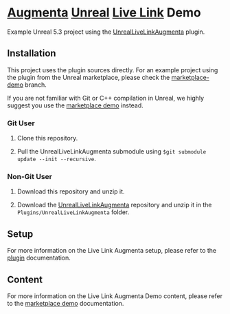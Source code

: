 # [Augmenta](https://www.augmenta-tech.com) [Unreal](https://www.unrealengine.com) [Live Link](https://docs.unrealengine.com/5.3/en-US/live-link-in-unreal-engine/) Demo

Example Unreal 5.3 project using the [UnrealLiveLinkAugmenta](https://github.com/Augmenta-tech/UnrealLiveLinkAugmenta) plugin.

## Installation

This project uses the plugin sources directly. For an example project using the plugin from the Unreal marketplace, please check the [marketplace-demo](https://github.com/Augmenta-tech/UnrealLiveLinkAugmenta-Demo/tree/marketplace-demo) branch.

If you are not familiar with Git or C++ compilation in Unreal, we highly suggest you use the [marketplace demo](https://github.com/Augmenta-tech/UnrealLiveLinkAugmenta-Demo/tree/marketplace-demo) instead.

### Git User 

1. Clone this repository.

2. Pull the UnrealLiveLinkAugmenta submodule using `$git submodule update --init --recursive`.

### Non-Git User

1. Download this repository and unzip it.

2. Download the [UnrealLiveLinkAugmenta](https://github.com/Augmenta-tech/UnrealLiveLinkAugmenta) repository and unzip it in the `Plugins/UnrealLiveLinkAugmenta` folder.

## Setup

For more information on the Live Link Augmenta setup, please refer to the [plugin](https://github.com/Augmenta-tech/UnrealLiveLinkAugmenta/blob/main/README.md) documentation.

## Content

For more information on the Live Link Augmenta Demo content, please refer to the [marketplace demo](https://github.com/Augmenta-tech/UnrealLiveLinkAugmenta-Demo/blob/marketplace-demo/README.md) documentation.
